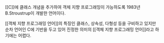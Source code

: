 [[C]]에 클래스 개념을 추가하여 객체 지향 프로그래밍이 가능하도록 1983년 B.Stroustrup이 개발한 언어이다. 

[[객체 지향 프로그래밍 언어]]의 특징인 클래스, 상속성, 다형성 등을 구비하고 있지만 순차 언어인 C에 기반을 두고 있어 진정한 의미의 [[객체 지향 프로그래밍 언어]]라고 하기에는 어렵다. 